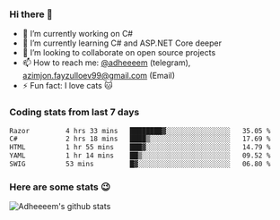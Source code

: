 ### Hi there 👋

<!--
**adheeeem/adheeeem** is a ✨ _special_ ✨ repository because its `README.md` (this file) appears on your GitHub profile.

Here are some ideas to get you started:
-->
- 🔭 I’m currently working on C#
- 🌱 I’m currently learning C# and ASP.NET Core deeper
- 👯 I’m looking to collaborate on open source projects
- 📫 How to reach me: [@adheeeem](https://t.me/adheeeem) (telegram), azimjon.fayzulloev99@gmail.com (Email)
- ⚡ Fun fact: I love cats :cat:


### Coding stats from last 7 days
<!--START_SECTION:waka-->

```txt
Razor         4 hrs 33 mins   ████████▓░░░░░░░░░░░░░░░░   35.05 %
C#            2 hrs 18 mins   ████▒░░░░░░░░░░░░░░░░░░░░   17.69 %
HTML          1 hr 55 mins    ███▓░░░░░░░░░░░░░░░░░░░░░   14.79 %
YAML          1 hr 14 mins    ██▒░░░░░░░░░░░░░░░░░░░░░░   09.52 %
SWIG          53 mins         █▓░░░░░░░░░░░░░░░░░░░░░░░   06.80 %
```

<!--END_SECTION:waka-->

### Here are some stats :wink:
![Adheeeem's github stats](https://github-readme-stats.vercel.app/api?username=adheeeem&show_icons=true&theme=radical)
